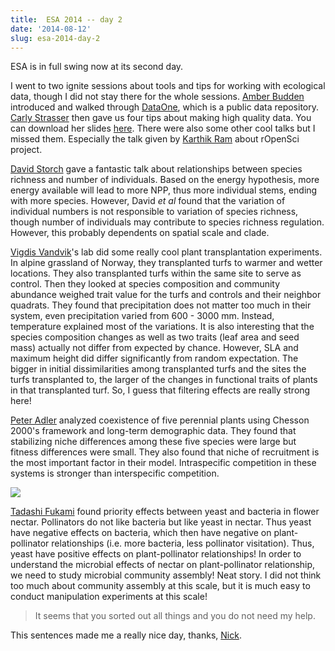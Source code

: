 ```yaml
---
title:  ESA 2014 -- day 2
date: '2014-08-12'
slug: esa-2014-day-2
---
```

ESA is in full swing now at its second day. 

I went to two ignite sessions about tools and tips for working with ecological data, though I did not stay there for the whole sessions. [Amber Budden](https://www.dataone.org/organization/executive-team/amber-budden) introduced and walked through [DataOne](https://www.dataone.org/), which is a public data repository. [Carly Strasser](http://carlystrasser.net/) then gave us four tips about making high quality data. You can download her slides [here](http://www.slideshare.net/carlystrasser). There were also some other cool talks but I missed them. Especially the talk given by [Karthik Ram](https://twitter.com/_inundata) about rOpenSci project.

[David Storch](http://www.cts.cuni.cz/~storch/) gave a fantastic talk about relationships between species richness and number of individuals. Based on the energy hypothesis, more energy available will lead to more NPP, thus more individual stems, ending with more species. However, David *et al* found that the variation of individual numbers is not responsible to variation of species richness, though number of individuals may contribute to species richness regulation. However, this probably  dependents on spatial scale and clade.

[Vigdis Vandvik](http://www.uib.no/persons/Vigdis.Vandvik)'s lab did some really cool plant transplantation experiments. In alpine grassland of Norway, they transplanted turfs to warmer and wetter locations. They also transplanted turfs within the same site to serve as control. Then they looked at species composition and community abundance weighed trait value for the turfs and controls and their neighbor quadrats. They found that precipitation does not matter too much in their system, even precipitation varied from 600 - 3000 mm. Instead, temperature explained most of the variations. It is also interesting that the species composition changes as well as two traits (leaf area and seed mass) actually not differ from expected by chance. However, SLA and maximum height did differ significantly from random expectation. The bigger in initial dissimilarities among transplanted turfs and the sites the turfs transplanted to, the larger of the changes in functional traits of plants in that transplanted turf. So, I guess that filtering effects are really strong here!

[Peter Adler](http://www.cnr.usu.edu/htm/facstaff/memberID=749) analyzed coexistence of five perennial plants using Chesson 2000's framework and long-term demographic data. They found that stabilizing niche differences among these five species were large but fitness differences were small. They also found that niche of recruitment is the most important factor in their model. Intraspecific competition in these systems is stronger than interspecific competition. 

![](http://i.imgur.com/nD78E6E.png)

[Tadashi Fukami](http://web.stanford.edu/~fukamit/index.html) found priority effects between yeast and bacteria in flower nectar. Pollinators do not like bacteria but like yeast in nectar. Thus yeast have negative effects on bacteria, which then have negative on plant-pollinator relationships (i.e. more bacteria, less pollinator visitation). Thus, yeast have positive effects on plant-pollinator relationships! In order to understand the microbial effects of nectar on plant-pollinator relationship, we need to study microbial community assembly! Neat story. I did not think too much about community assembly at this scale, but it is much easy to conduct manipulation experiments at this scale!

>It seems that you sorted out all things and you do not need my help.

This sentences made me a really nice day, thanks, [Nick](http://www.uvm.edu/~ngotelli/homepage.html).

